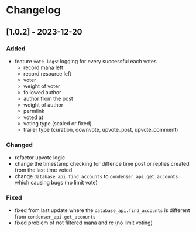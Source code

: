 # Changelog

## [1.0.2] - 2023-12-20
### Added
- feature `vote_logs`: logging for every successful each votes
    - record mana left
    - record resource left
    - voter
    - weight of voter
    - followed author
    - author from the post
    - weight of author
    - permlink
    - voted at
    - voting type (scaled or fixed)
    - trailer type (curation, downvote, upvote_post, upvote_comment)

### Changed
- refactor upvote logic
- change the timestamp checking for diffence time post or replies created from the last time voted
- change `database_api.find_accounts` to `condenser_api.get_accounts` which causing bugs (no limit vote)

### Fixed
- fixed from last update where the `database_api.find_accounts` is different from `condenser_api.get_accounts`
- fixed problem of not filtered mana and rc (no limit voting)
